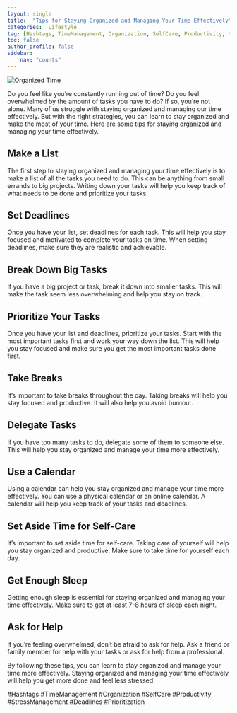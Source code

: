 ```yaml
---
layout: single
title:  "Tips for Staying Organized and Managing Your Time Effectively"
categories:  Lifestyle
tag: [Hashtags, TimeManagement, Organization, SelfCare, Productivity, StressManagement, Deadlines, Prioritization, ]
toc: false
author_profile: false
sidebar:
    nav: "counts"
---
```

    
![Organized Time](https://images.pexels.com/photos/1368559/pexels-photo-1368559.jpeg?auto=compress&cs=tinysrgb&dpr=2&h=650&w=940)

Do you feel like you’re constantly running out of time? Do you feel overwhelmed by the amount of tasks you have to do? If so, you’re not alone. Many of us struggle with staying organized and managing our time effectively. But with the right strategies, you can learn to stay organized and make the most of your time. Here are some tips for staying organized and managing your time effectively.

## Make a List

The first step to staying organized and managing your time effectively is to make a list of all the tasks you need to do. This can be anything from small errands to big projects. Writing down your tasks will help you keep track of what needs to be done and prioritize your tasks.

## Set Deadlines

Once you have your list, set deadlines for each task. This will help you stay focused and motivated to complete your tasks on time. When setting deadlines, make sure they are realistic and achievable.

## Break Down Big Tasks

If you have a big project or task, break it down into smaller tasks. This will make the task seem less overwhelming and help you stay on track.

## Prioritize Your Tasks

Once you have your list and deadlines, prioritize your tasks. Start with the most important tasks first and work your way down the list. This will help you stay focused and make sure you get the most important tasks done first.

## Take Breaks

It’s important to take breaks throughout the day. Taking breaks will help you stay focused and productive. It will also help you avoid burnout.

## Delegate Tasks

If you have too many tasks to do, delegate some of them to someone else. This will help you stay organized and manage your time more effectively.

## Use a Calendar

Using a calendar can help you stay organized and manage your time more effectively. You can use a physical calendar or an online calendar. A calendar will help you keep track of your tasks and deadlines.

## Set Aside Time for Self-Care

It’s important to set aside time for self-care. Taking care of yourself will help you stay organized and productive. Make sure to take time for yourself each day.

## Get Enough Sleep

Getting enough sleep is essential for staying organized and managing your time effectively. Make sure to get at least 7-8 hours of sleep each night.

## Ask for Help

If you’re feeling overwhelmed, don’t be afraid to ask for help. Ask a friend or family member for help with your tasks or ask for help from a professional.

By following these tips, you can learn to stay organized and manage your time more effectively. Staying organized and managing your time effectively will help you get more done and feel less stressed.

#Hashtags
#TimeManagement #Organization #SelfCare #Productivity #StressManagement #Deadlines #Prioritization